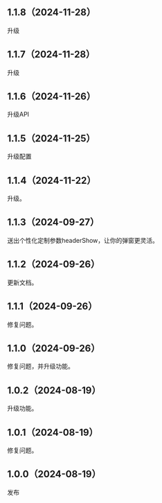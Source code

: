 ## 1.1.8（2024-11-28）
升级
## 1.1.7（2024-11-28）
升级
## 1.1.6（2024-11-26）
升级API
## 1.1.5（2024-11-25）
升级配置
## 1.1.4（2024-11-22）
升级。
## 1.1.3（2024-09-27）
送出个性化定制参数headerShow，让你的弹窗更灵活。
## 1.1.2（2024-09-26）
更新文档。
## 1.1.1（2024-09-26）
修复问题。
## 1.1.0（2024-09-26）
修复问题，并升级功能。
## 1.0.2（2024-08-19）
升级功能。
## 1.0.1（2024-08-19）
修复问题。
## 1.0.0（2024-08-19）
发布
